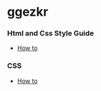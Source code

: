# ggezkr


### Html and Css Style Guide
- [How to](https://google.github.io/styleguide/htmlcssguide.html)

### CSS
- [How to](https://www.w3schools.com/howto/)
